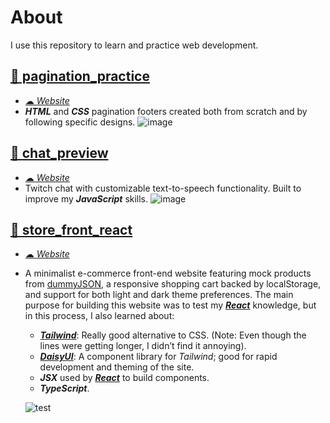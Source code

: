 # About
I use this repository to learn and practice web development.

## [📁 pagination_practice](./src/pagination_practice)
- [☁ _Website_](https://m4ryu5.github.io/web-dev-practice/pagination_practice/pagination.html)
- ___HTML___ and ___CSS___ pagination footers created both from scratch and by following specific designs.
  ![image](https://github.com/M4rYu5/web-dev-practice/assets/30922014/7e0829cf-eebb-46bb-a8af-29016f439f9c)

## [📁 chat_preview](./src/chat_preview)
- [☁ _Website_](https://m4ryu5.github.io/web-dev-practice/chat_preview)
- Twitch chat with customizable text-to-speech functionality. Built to improve my ___JavaScript___ skills.
![image](https://github.com/M4rYu5/web-dev-practice/assets/30922014/8c5b0cb1-93dd-4d16-9da4-3e49065bc2b7)

## [📁 store_front_react](./src/store_front_react)
- [☁ _Website_](https://m4ryu5.github.io/web-dev-practice/store_front_react)
- A minimalist e-commerce front-end website featuring mock products from [dummyJSON](https://dummyjson.com/), a responsive shopping cart backed by localStorage, and support for both light and dark theme preferences. The main purpose for building this website was to test my [___React___](https://react.dev/learn) knowledge, but in this process, I also learned about:
  - [___Tailwind___](https://tailwindcss.com/docs/installation): Really good alternative to CSS. (Note: Even though the lines were getting longer, I didn’t find it annoying).
  - [___DaisyUI___](https://daisyui.com/docs/install/): A component library for _Tailwind_; good for rapid development and theming of the site.
  - ___JSX___ used by [___React___](https://react.dev/learn) to build components.
  - ___TypeScript___.

  ![test](https://github.com/M4rYu5/web-dev-practice/assets/30922014/cdc943d8-4783-4ab4-9574-bcff767202f1)
